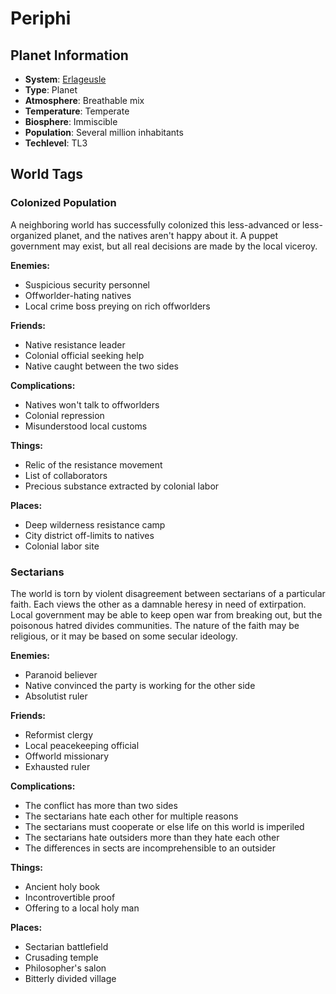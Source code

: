 # Periphi

## Planet Information
- **System**: [Erlageusle](../../system--erlageusle.md)
- **Type**: Planet
- **Atmosphere**: Breathable mix
- **Temperature**: Temperate
- **Biosphere**: Immiscible
- **Population**: Several million inhabitants
- **Techlevel**: TL3

## World Tags

### Colonized Population

A neighboring world has successfully colonized this less-advanced or less-organized planet, and the natives aren't happy about it. A puppet government may exist, but all real decisions are made by the local viceroy.

**Enemies:**
- Suspicious security personnel
- Offworlder-hating natives
- Local crime boss preying on rich offworlders

**Friends:**
- Native resistance leader
- Colonial official seeking help
- Native caught between the two sides

**Complications:**
- Natives won't talk to offworlders
- Colonial repression
- Misunderstood local customs

**Things:**
- Relic of the resistance movement
- List of collaborators
- Precious substance extracted by colonial labor

**Places:**
- Deep wilderness resistance camp
- City district off-limits to natives
- Colonial labor site

### Sectarians

The world is torn by violent disagreement between sectarians of a particular faith. Each views the other as a damnable heresy in need of extirpation. Local government may be able to keep open war from breaking out, but the poisonous hatred divides communities. The nature of the faith may be religious, or it may be based on some secular ideology.

**Enemies:**
- Paranoid believer
- Native convinced the party is working for the other side
- Absolutist ruler

**Friends:**
- Reformist clergy
- Local peacekeeping official
- Offworld missionary
- Exhausted ruler

**Complications:**
- The conflict has more than two sides
- The sectarians hate each other for multiple reasons
- The sectarians must cooperate or else life on this world is imperiled
- The sectarians hate outsiders more than they hate each other
- The differences in sects are incomprehensible to an outsider

**Things:**
- Ancient holy book
- Incontrovertible proof
- Offering to a local holy man

**Places:**
- Sectarian battlefield
- Crusading temple
- Philosopher's salon
- Bitterly divided village

